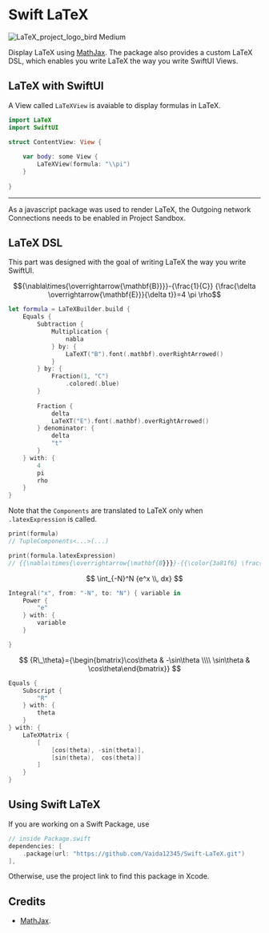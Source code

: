 # Swift LaTeX

![LaTeX_project_logo_bird Medium](https://user-images.githubusercontent.com/91354917/196522108-766c7286-d726-4bca-bbfe-b8ba64774175.png)


Display LaTeX using [MathJax](https://github.com/mathjax/MathJax). The package also provides a custom LaTeX DSL, which enables you write LaTeX the way you write SwiftUI Views.

## LaTeX with SwiftUI

A View called `LaTeXView` is avaiable to display formulas in LaTeX. 

```swift
import LaTeX
import SwiftUI

struct ContentView: View {
    
    var body: some View {
        LaTeXView(formula: "\\pi")
    }
    
}
```
---
As a javascript package was used to render LaTeX, the Outgoing network Connections needs to be enabled in Project Sandbox.

## LaTeX DSL

This part was designed with the goal of writing LaTeX the way you write SwiftUI.

$${\nabla\times{\overrightarrow{\mathbf{B}}}}-{\frac{1}{C}} {\frac{\delta \overrightarrow{\mathbf{E}}}{\delta t}}=4 \pi \rho$$

```swift
let formula = LaTeXBuilder.build {
    Equals {
        Subtraction {
            Multiplication {
                nabla
            } by: {
                LaTeXT("B").font(.mathbf).overRightArrowed()
            }
        } by: {
            Fraction(1, "C")
                .colored(.blue)
        }
        
        Fraction {
            delta
            LaTeXT("E").font(.mathbf).overRightArrowed()
        } denominator: {
            delta
            "t"
        }
    } with: {
        4
        pi
        rho
    }
}
```

Note that the `Components` are translated to LaTeX only when `.latexExpression` is called.
```swift
print(formula)
// TupleComponents<...>(...)

print(formula.latexExpression)
// {{\nabla\times{\overrightarrow{\mathbf{B}}}}-{{\color{3a81f6} \frac{1}{C}}} \frac{\delta \overrightarrow{\mathbf{E}}}{\delta t}}={4 \pi \rho}
```

$$ \int_{-N}^N {e^x \\, dx} $$

```swift
Integral("x", from: "-N", to: "N") { variable in
    Power {
        "e"
    } with: {
        variable
    }

}
```

$$ {R\_\theta}={\begin{bmatrix}\cos\theta & -\sin\theta \\\\ \sin\theta & \cos\theta\end{bmatrix}} $$

```swift
Equals {
    Subscript {
        "R"
    } with: {
        theta
    }
} with: {
    LaTeXMatrix {
        [
            [cos(theta), -sin(theta)],
            [sin(theta),  cos(theta)]
        ]
    }
}
```


## Using Swift LaTeX

If you are working on a Swift Package, use
```swift
// inside Package.swift
dependencies: [
    .package(url: "https://github.com/Vaida12345/Swift-LaTeX.git")
],
```
Otherwise, use the project link to find this package in Xcode.


## Credits
- [MathJax](https://github.com/mathjax/MathJax).
